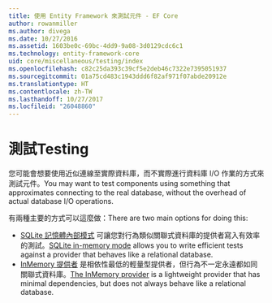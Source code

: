 ```yaml
---
title: 使用 Entity Framework 來測試元件 - EF Core
author: rowanmiller
ms.author: divega
ms.date: 10/27/2016
ms.assetid: 1603be0c-69bc-4dd9-9a08-3d0129cdc6c1
ms.technology: entity-framework-core
uid: core/miscellaneous/testing/index
ms.openlocfilehash: c82c25da393c39cf5e2deb46c7322e7395051937
ms.sourcegitcommit: 01a75cd483c1943ddd6f82af971f07abde20912e
ms.translationtype: HT
ms.contentlocale: zh-TW
ms.lasthandoff: 10/27/2017
ms.locfileid: "26048860"
---
```

# <a name="testing"></a><span data-ttu-id="37976-102">測試</span><span class="sxs-lookup"><span data-stu-id="37976-102">Testing</span></span>

<span data-ttu-id="37976-103">您可能會想要使用近似連線至實際資料庫，而不實際進行資料庫 I/O 作業的方式來測試元件。</span><span class="sxs-lookup"><span data-stu-id="37976-103">You may want to test components using something that approximates connecting to the real database, without the overhead of actual database I/O operations.</span></span>

<span data-ttu-id="37976-104">有兩種主要的方式可以這麼做：</span><span class="sxs-lookup"><span data-stu-id="37976-104">There are two main options for doing this:</span></span>
 * <span data-ttu-id="37976-105">[SQLite 記憶體內部模式](sqlite.md) 可讓您對行為類似關聯式資料庫的提供者寫入有效率的測試。</span><span class="sxs-lookup"><span data-stu-id="37976-105">[SQLite in-memory mode](sqlite.md) allows you to write efficient tests against a provider that behaves like a relational database.</span></span>
 * <span data-ttu-id="37976-106">[InMemory 提供者](in-memory.md) 是相依性最低的輕量型提供者，但行為不一定永遠都如同關聯式資料庫。</span><span class="sxs-lookup"><span data-stu-id="37976-106">[The InMemory provider](in-memory.md) is a lightweight provider that has minimal dependencies, but does not always behave like a relational database.</span></span>
